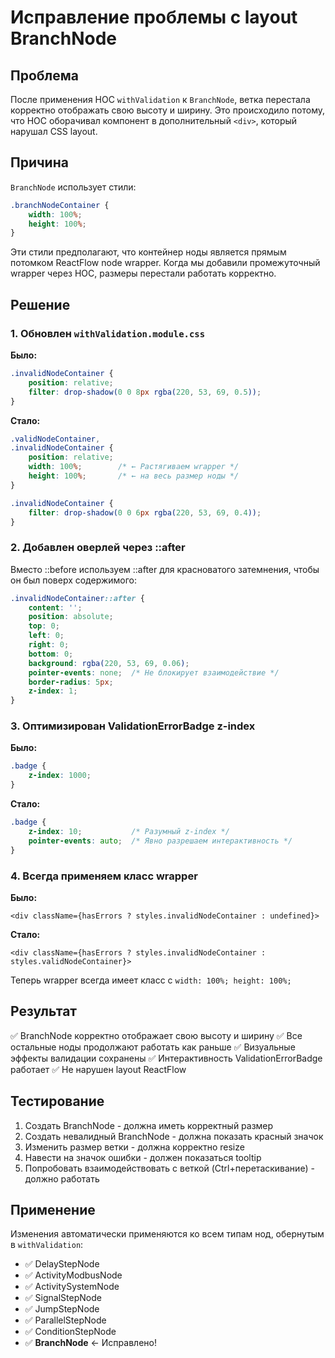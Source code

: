 # Исправление проблемы с layout BranchNode

## Проблема

После применения HOC `withValidation` к `BranchNode`, ветка перестала корректно отображать свою высоту и ширину. Это происходило потому, что HOC оборачивал компонент в дополнительный `<div>`, который нарушал CSS layout.

## Причина

`BranchNode` использует стили:
```css
.branchNodeContainer {
    width: 100%;
    height: 100%;
}
```

Эти стили предполагают, что контейнер ноды является прямым потомком ReactFlow node wrapper. Когда мы добавили промежуточный wrapper через HOC, размеры перестали работать корректно.

## Решение

### 1. Обновлен `withValidation.module.css`

**Было:**
```css
.invalidNodeContainer {
    position: relative;
    filter: drop-shadow(0 0 8px rgba(220, 53, 69, 0.5));
}
```

**Стало:**
```css
.validNodeContainer,
.invalidNodeContainer {
    position: relative;
    width: 100%;        /* ← Растягиваем wrapper */
    height: 100%;       /* ← на весь размер ноды */
}

.invalidNodeContainer {
    filter: drop-shadow(0 0 6px rgba(220, 53, 69, 0.4));
}
```

### 2. Добавлен оверлей через ::after

Вместо ::before используем ::after для красноватого затемнения, чтобы он был поверх содержимого:

```css
.invalidNodeContainer::after {
    content: '';
    position: absolute;
    top: 0;
    left: 0;
    right: 0;
    bottom: 0;
    background: rgba(220, 53, 69, 0.06);
    pointer-events: none;  /* Не блокирует взаимодействие */
    border-radius: 5px;
    z-index: 1;
}
```

### 3. Оптимизирован ValidationErrorBadge z-index

**Было:**
```css
.badge {
    z-index: 1000;
}
```

**Стало:**
```css
.badge {
    z-index: 10;           /* Разумный z-index */
    pointer-events: auto;  /* Явно разрешаем интерактивность */
}
```

### 4. Всегда применяем класс wrapper

**Было:**
```tsx
<div className={hasErrors ? styles.invalidNodeContainer : undefined}>
```

**Стало:**
```tsx
<div className={hasErrors ? styles.invalidNodeContainer : styles.validNodeContainer}>
```

Теперь wrapper всегда имеет класс с `width: 100%; height: 100%;`

## Результат

✅ BranchNode корректно отображает свою высоту и ширину
✅ Все остальные ноды продолжают работать как раньше
✅ Визуальные эффекты валидации сохранены
✅ Интерактивность ValidationErrorBadge работает
✅ Не нарушен layout ReactFlow

## Тестирование

1. Создать BranchNode - должна иметь корректный размер
2. Создать невалидный BranchNode - должна показать красный значок
3. Изменить размер ветки - должна корректно resize
4. Навести на значок ошибки - должен показаться tooltip
5. Попробовать взаимодействовать с веткой (Ctrl+перетаскивание) - должно работать

## Применение

Изменения автоматически применяются ко всем типам нод, обернутым в `withValidation`:
- ✅ DelayStepNode
- ✅ ActivityModbusNode
- ✅ ActivitySystemNode
- ✅ SignalStepNode
- ✅ JumpStepNode
- ✅ ParallelStepNode
- ✅ ConditionStepNode
- ✅ **BranchNode** ← Исправлено!
